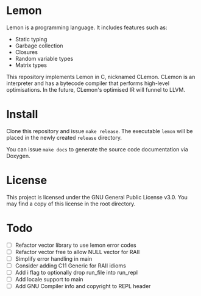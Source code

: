 # Lemon

Lemon is a programming language. It includes features such as:

- Static typing
- Garbage collection
- Closures
- Random variable types
- Matrix types

This repository implements Lemon in C, nicknamed CLemon. CLemon is an interpreter and has a bytecode compiler that performs high-level optimisations. In the future, CLemon's optimised IR will funnel to LLVM.

# Install

Clone this repository and issue `make release`. The executable `lemon` will be placed in the newly created `release` directory.

You can issue `make docs` to generate the source code documentation via Doxygen.

# License

This project is licensed under the GNU General Public License v3.0. You may find a copy of this license in the root directory.

# Todo

- [ ] Refactor vector library to use lemon error codes
- [ ] Refactor vector free to allow NULL vector for RAII
- [ ] Simplify error handling in main
- [ ] Consider adding C11 Generic for RAII idioms
- [ ] Add i flag to optionally drop run_file into run_repl
- [ ] Add locale support to main
- [ ] Add GNU Compiler info and copyright to REPL header
